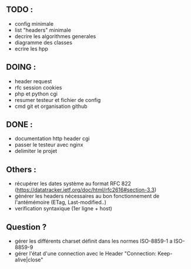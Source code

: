 ## TODO :

- config minimale
- list "headers" minimale
- decrire les algorithmes generales
- diagramme des classes
- ecrire les hpp

## DOING :

- header request 
- rfc session cookies
- php et python cgi 
- resumer testeur et fichier de config 
- cmd git et organisation github

## DONE :

- documentation http header cgi
- passer le testeur avec nginx
- delimiter le projet

## Others :

- récupérer les dates système au format RFC 822 (https://datatracker.ietf.org/doc/html/rfc2616#section-3.3)
- générer les headers nécessaires au bon fonctionnement de l'antémémoire (ETag, Last-modified..)
- verification syntaxique (1er ligne + host)


## Question ?

- gérer les différents charset définit dans les normes ISO-8859-1 a ISO-8859-9
- gérer l'état d'une connection avec le Header "Connection: Keep-alive|close"
